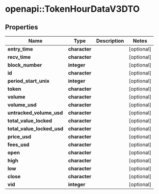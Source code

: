 # openapi::TokenHourDataV3DTO


## Properties
Name | Type | Description | Notes
------------ | ------------- | ------------- | -------------
**entry_time** | **character** |  | [optional] 
**recv_time** | **character** |  | [optional] 
**block_number** | **integer** |  | [optional] 
**id** | **character** |  | [optional] 
**period_start_unix** | **integer** |  | [optional] 
**token** | **character** |  | [optional] 
**volume** | **character** |  | [optional] 
**volume_usd** | **character** |  | [optional] 
**untracked_volume_usd** | **character** |  | [optional] 
**total_value_locked** | **character** |  | [optional] 
**total_value_locked_usd** | **character** |  | [optional] 
**price_usd** | **character** |  | [optional] 
**fees_usd** | **character** |  | [optional] 
**open** | **character** |  | [optional] 
**high** | **character** |  | [optional] 
**low** | **character** |  | [optional] 
**close** | **character** |  | [optional] 
**vid** | **integer** |  | [optional] 


